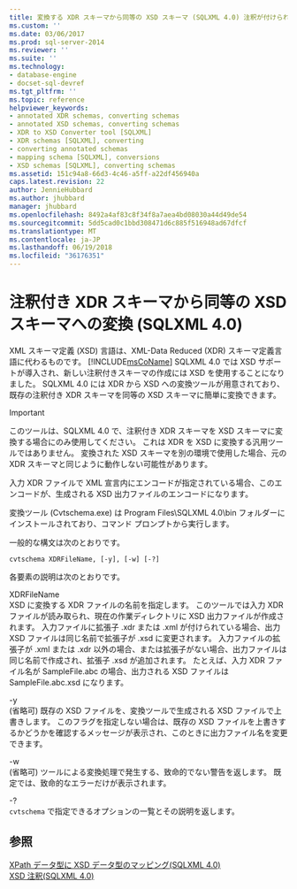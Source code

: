 ```yaml
---
title: 変換する XDR スキーマから同等の XSD スキーマ (SQLXML 4.0) 注釈が付けられた |Microsoft ドキュメント
ms.custom: ''
ms.date: 03/06/2017
ms.prod: sql-server-2014
ms.reviewer: ''
ms.suite: ''
ms.technology:
- database-engine
- docset-sql-devref
ms.tgt_pltfrm: ''
ms.topic: reference
helpviewer_keywords:
- annotated XDR schemas, converting schemas
- annotated XSD schemas, converting schemas
- XDR to XSD Converter tool [SQLXML]
- XDR schemas [SQLXML], converting
- converting annotated schemas
- mapping schema [SQLXML], conversions
- XSD schemas [SQLXML], converting schemas
ms.assetid: 151c94a8-66d3-4c46-a5ff-a22df456940a
caps.latest.revision: 22
author: JennieHubbard
ms.author: jhubbard
manager: jhubbard
ms.openlocfilehash: 8492a4af83c8f34f8a7aea4bd08030a44d49de54
ms.sourcegitcommit: 5dd5cad0c1bbd308471d6c885f516948ad67dfcf
ms.translationtype: MT
ms.contentlocale: ja-JP
ms.lasthandoff: 06/19/2018
ms.locfileid: "36176351"
---
```

# <a name="converting-annotated-xdr-schemas-to-equivalent-xsd-schemas-sqlxml-40"></a>注釈付き XDR スキーマから同等の XSD スキーマへの変換 (SQLXML 4.0)
  XML スキーマ定義 (XSD) 言語は、XML-Data Reduced (XDR) スキーマ定義言語に代わるものです。 [!INCLUDE[msCoName](../../../includes/msconame-md.md)] SQLXML 4.0 では XSD サポートが導入され、新しい注釈付きスキーマの作成には XSD を使用することになりました。 SQLXML 4.0 には XDR から XSD への変換ツールが用意されており、既存の注釈付き XDR スキーマを同等の XSD スキーマに簡単に変換できます。  
  
> [!IMPORTANT]  
>  このツールは、SQLXML 4.0 で、注釈付き XDR スキーマを XSD スキーマに変換する場合にのみ使用してください。 これは XDR を XSD に変換する汎用ツールではありません。 変換された XSD スキーマを別の環境で使用した場合、元の XDR スキーマと同じように動作しない可能性があります。  
  
 入力 XDR ファイルで XML 宣言内にエンコードが指定されている場合、このエンコードが、生成される XSD 出力ファイルのエンコードになります。  
  
 変換ツール (Cvtschema.exe) は Program Files\SQLXML 4.0\bin フォルダーにインストールされており、コマンド プロンプトから実行します。  
  
 一般的な構文は次のとおりです。  
  
```  
cvtschema XDRFileName, [-y], [-w] [-?]  
```  
  
 各要素の説明は次のとおりです。  
  
 XDRFileName  
 XSD に変換する XDR ファイルの名前を指定します。 このツールでは入力 XDR ファイルが読み取られ、現在の作業ディレクトリに XSD 出力ファイルが作成されます。 入力ファイルに拡張子 .xdr または .xml が付けられている場合、出力 XSD ファイルは同じ名前で拡張子が .xsd に変更されます。 入力ファイルの拡張子が .xml または .xdr 以外の場合、または拡張子がない場合、出力ファイルは同じ名前で作成され、拡張子 .xsd が追加されます。 たとえば、入力 XDR ファイル名が SampleFile.abc の場合、出力される XSD ファイルは SampleFile.abc.xsd になります。  
  
 -y  
 (省略可) 既存の XSD ファイルを、変換ツールで生成される XSD ファイルで上書きします。 このフラグを指定しない場合は、既存の XSD ファイルを上書きするかどうかを確認するメッセージが表示され、このときに出力ファイル名を変更できます。  
  
 -w  
 (省略可) ツールによる変換処理で発生する、致命的でない警告を返します。 既定では、致命的なエラーだけが表示されます。  
  
 -?  
 `cvtschema` で指定できるオプションの一覧とその説明を返します。  
  
## <a name="see-also"></a>参照  
 [XPath データ型に XSD データ型のマッピング&#40;SQLXML 4.0&#41;](../../sqlxml-annotated-xsd-schemas-xpath-queries/xpath-data-types-sqlxml-4-0.md)   
 [XSD 注釈&#40;SQLXML 4.0&#41;](../../sqlxml-annotated-xsd-schemas-using/xsd-annotations-sqlxml-4-0.md)  
  
  